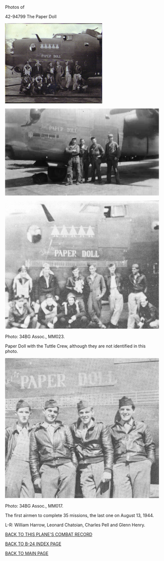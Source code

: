 
Photos of 






 




42-94799 The Paper Doll  
  

![](42-94799a.jpg)  
  

![](42-94799.jpg)  
  

![](42-94799c.jpg)  

Photo: 34BG Assoc., MM023.  

Paper Doll with the Tuttle Crew, although they are not identified in this photo.  
  

![](42-94799p.jpg)  

Photo: 34BG Assoc., MM017.  

The first airmen to complete 35 missions, the last one on August 13, 1944\.  

L-R: William Harrow, Leonard Chatoian, Charles Pell and Glenn Henry.  
  

[BACK TO THIS PLANE'S COMBAT RECORD](b24s/42-94799.md)  

[BACK TO B-24 INDEX PAGE](000b24s.md)  

[BACK TO MAIN PAGE](index.html)


